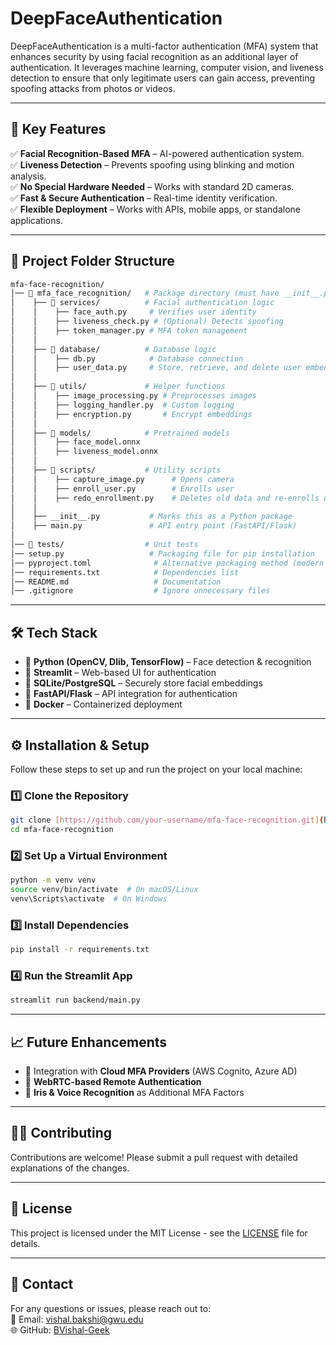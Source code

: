# DeepFaceAuthentication
DeepFaceAuthentication is a multi-factor authentication (MFA) system that enhances security by using facial recognition as an additional layer of authentication. It leverages machine learning, computer vision, and liveness detection to ensure that only legitimate users can gain access, preventing spoofing attacks from photos or videos.

---

## 🚀 Key Features
✅ **Facial Recognition-Based MFA** – AI-powered authentication system.  
✅ **Liveness Detection** – Prevents spoofing using blinking and motion analysis.  
✅ **No Special Hardware Needed** – Works with standard 2D cameras.  
✅ **Fast & Secure Authentication** – Real-time identity verification.  
✅ **Flexible Deployment** – Works with APIs, mobile apps, or standalone applications.  

---

## 📂 Project Folder Structure

```bash
mfa-face-recognition/
│── 📂 mfa_face_recognition/   # Package directory (must have __init__.py)
│    ├── 📂 services/          # Facial authentication logic
│    │    ├── face_auth.py     # Verifies user identity
│    │    ├── liveness_check.py # (Optional) Detects spoofing
│    │    ├── token_manager.py # MFA token management
│    │
│    ├── 📂 database/          # Database logic
│    │    ├── db.py            # Database connection
│    │    ├── user_data.py     # Store, retrieve, and delete user embeddings
│    │
│    ├── 📂 utils/             # Helper functions
│    │    ├── image_processing.py # Preprocesses images
│    │    ├── logging_handler.py  # Custom logging
│    │    ├── encryption.py       # Encrypt embeddings
│    │
│    ├── 📂 models/            # Pretrained models
│    │    ├── face_model.onnx  
│    │    ├── liveness_model.onnx 
│    │
│    ├── 📂 scripts/           # Utility scripts
│    │    ├── capture_image.py      # Opens camera
│    │    ├── enroll_user.py        # Enrolls user
│    │    ├── redo_enrollment.py    # Deletes old data and re-enrolls user
│    │
│    ├── __init__.py           # Marks this as a Python package
│    ├── main.py               # API entry point (FastAPI/Flask)
│
│── 📂 tests/                  # Unit tests
│── setup.py                   # Packaging file for pip installation
│── pyproject.toml              # Alternative packaging method (modern way)
│── requirements.txt            # Dependencies list
│── README.md                   # Documentation
│── .gitignore                  # Ignore unnecessary files
```

---

## 🛠️ Tech Stack

- 🔹 **Python (OpenCV, Dlib, TensorFlow)** – Face detection & recognition  
- 🔹 **Streamlit** – Web-based UI for authentication  
- 🔹 **SQLite/PostgreSQL** – Securely store facial embeddings  
- 🔹 **FastAPI/Flask** – API integration for authentication  
- 🔹 **Docker** – Containerized deployment  

---

## ⚙️ Installation & Setup

Follow these steps to set up and run the project on your local machine:

### **1️⃣ Clone the Repository**
```bash
git clone [https://github.com/your-username/mfa-face-recognition.git](https://github.com/BVishal-Geek/DeepFaceAuthentication.git)
cd mfa-face-recognition
```

### **2️⃣ Set Up a Virtual Environment**
```bash
python -m venv venv
source venv/bin/activate  # On macOS/Linux
venv\Scripts\activate  # On Windows
```

### **3️⃣ Install Dependencies**
```bash
pip install -r requirements.txt
```

### **4️⃣ Run the Streamlit App**
```bash
streamlit run backend/main.py
```

---

## 📈 Future Enhancements

- 🔹 Integration with **Cloud MFA Providers** (AWS Cognito, Azure AD)  
- 🔹 **WebRTC-based Remote Authentication**  
- 🔹 **Iris & Voice Recognition** as Additional MFA Factors  

---

## 👨‍💻 Contributing

Contributions are welcome! Please submit a pull request with detailed explanations of the changes.

---

## 📄 License

This project is licensed under the MIT License - see the [LICENSE](LICENSE) file for details.

---

## 🤝 Contact

For any questions or issues, please reach out to:  
📧 Email: vishal.bakshi@gwu.edu   
🌐 GitHub: [BVishal-Geek](https://github.com/BVishal-Geek)  

